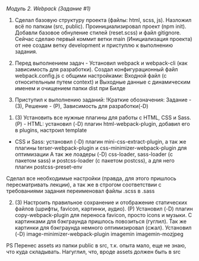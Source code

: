 _Модуль 2. Webpack (Задание #1)_
1. Сделал базовую структуру проекта (файлы: html, scss, js). Hазложил всё по папкам (src, public). Проинициализировал проект (npm init). Добавли базовое обнуление стилей (reset.scss) и файл gitignore. Сейчас сделаю первый коммит ветки main (Инициализация проекта) от нее создам ветку development и приступлю к выполнению задания.

2. Перед выполнением задач - Установил webpack и webpack-cli (как зависимость для разработки).
Создал конфигурационный файл webpack.config.js с общими настройками:
Входной файл (с относительным путем context) и Выходные данные с динамическим именем и очищением папки dist при Билде

3. Приступил к выполнению заданий:
!Краткие обозначения: Задание - (3), Решение - (Р), Зависимость для разработки(-D)

1) (З) Установить все нужные плагины для работы с HTML, CSS и Sass.
(Р) - HTML: установил (-D) плагин html-webpack-plugin, добавил его в plugins, настроил template
- CSS и Sass: установил (-D) плагин mini-css-extract-plugin, а так же плагины terser-webpack-plugin и css-minimizer-webpack-plugin для оптимизации
А так же лоадеры (-D) css-loader, sass-loader (с пакетом sass) и postcss-loader (с пакетом postcss), а для него плагин postcss-preset-env

Сделал все необходимые настройки (правда, для этого пришлось пересматривать лекции), а так же в строгом соответствии с требованиями задания переименовал файлы .scss в .sass

2) (З) Настроить правильное сохранение и отображение статических файлов (шрифты, favicon, картинки, аудио).
(Р) Установил (-D) плагин copy-webpack-plugin для переноса favicon, просто icons и музыки.
С картинками для бэкграунда пришлось повозиться (гуглил).
Так же картинки для бэкграунда немного оптимизировал (сжал). Установил (-D) image-minimizer-webpack-plugin imagemin imagemin-mozjpeg

PS Перенес assets из папки public в src, т.к. опыта мало, еще не знаю, что куда складывать. Нагуглил, что, вроде assets должен быть в src